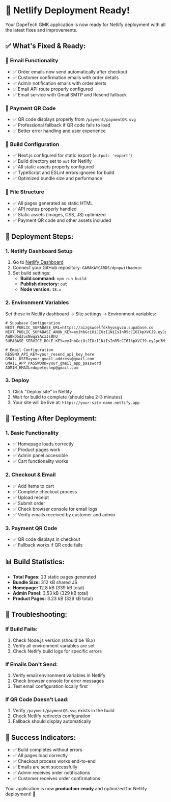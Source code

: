 # 🚀 Netlify Deployment Ready!

Your DopeTech GMK application is now ready for Netlify deployment with all the latest fixes and improvements.

## ✅ **What's Fixed & Ready:**

### 📧 **Email Functionality**
- ✅ Order emails now send automatically after checkout
- ✅ Customer confirmation emails with order details
- ✅ Admin notification emails with order alerts
- ✅ Email API route properly configured
- ✅ Email service with Gmail SMTP and Resend fallback

### 🎨 **Payment QR Code**
- ✅ QR code displays properly from `/payment/paymentQR.svg`
- ✅ Professional fallback if QR code fails to load
- ✅ Better error handling and user experience

### 🔧 **Build Configuration**
- ✅ Next.js configured for static export (`output: 'export'`)
- ✅ Build directory set to `out` for Netlify
- ✅ All static assets properly configured
- ✅ TypeScript and ESLint errors ignored for build
- ✅ Optimized bundle size and performance

### 📁 **File Structure**
- ✅ All pages generated as static HTML
- ✅ API routes properly handled
- ✅ Static assets (images, CSS, JS) optimized
- ✅ Payment QR code and other assets included

## 🎯 **Deployment Steps:**

### 1. **Netlify Dashboard Setup**
1. Go to [Netlify Dashboard](https://app.netlify.com/)
2. Connect your GitHub repository: `GAMAKAYCARDS/dpnpwithadmin`
3. Set build settings:
   - **Build command:** `npm run build`
   - **Publish directory:** `out`
   - **Node version:** `18.x`

### 2. **Environment Variables**
Set these in Netlify dashboard → Site settings → Environment variables:

```env
# Supabase Configuration
NEXT_PUBLIC_SUPABASE_URL=https://aizgswoelfdkhyosgvzu.supabase.co
NEXT_PUBLIC_SUPABASE_ANON_KEY=eyJhbGciOiJIUzI1NiIsInR5cCI6IkpXVCJ9.eyJpc3MiOiJzdXBhYmFzZSIsInJlZiI6ImFpemdzd29lbGZka2h5b3Nndnp1Iiwicm9sZSI6ImFub24iLCJpYXQiOjE3NTUwNTUyMjUsImV4cCI6MjA3MDYzMTIyNX0.4a7Smvc_bueFLqZNvGk-AW0kD5dJusNwqaSAczJs0hU
SUPABASE_SERVICE_ROLE_KEY=eyJhbGciOiJIUzI1NiIsInR5cCI6IkpXVCJ9.eyJpc3MiOiJzdXBhYmFzZSIsInJlZiI6ImFpemdzd29lbGZka2h5b3Nndnp1Iiwicm9sZSI6InNlcnZpY2Vfcm9sZSIsImlhdCI6MTc1NTA1NTIyNSwiZXhwIjoyMDcwNjMxMjI1fQ.gLnsyAhR8VSjbe37LdEHuFBGNDufqC4jZ9X3UOSNuGc

# Email Configuration
RESEND_API_KEY=your_resend_api_key_here
GMAIL_USER=your_gmail_address@gmail.com
GMAIL_APP_PASSWORD=your_gmail_app_password
ADMIN_EMAIL=dopetechnp@gmail.com
```

### 3. **Deploy**
1. Click "Deploy site" in Netlify
2. Wait for build to complete (should take 2-3 minutes)
3. Your site will be live at: `https://your-site-name.netlify.app`

## 🧪 **Testing After Deployment:**

### 1. **Basic Functionality**
- ✅ Homepage loads correctly
- ✅ Product pages work
- ✅ Admin panel accessible
- ✅ Cart functionality works

### 2. **Checkout & Email**
- ✅ Add items to cart
- ✅ Complete checkout process
- ✅ Upload receipt
- ✅ Submit order
- ✅ Check browser console for email logs
- ✅ Verify emails received by customer and admin

### 3. **Payment QR Code**
- ✅ QR code displays in checkout
- ✅ Fallback works if QR code fails

## 📊 **Build Statistics:**
- **Total Pages:** 23 static pages generated
- **Bundle Size:** 312 kB shared JS
- **Homepage:** 12.8 kB (339 kB total)
- **Admin Panel:** 3.53 kB (329 kB total)
- **Product Pages:** 3.23 kB (329 kB total)

## 🔧 **Troubleshooting:**

### If Build Fails:
1. Check Node.js version (should be 18.x)
2. Verify all environment variables are set
3. Check Netlify build logs for specific errors

### If Emails Don't Send:
1. Verify email environment variables in Netlify
2. Check browser console for error messages
3. Test email configuration locally first

### If QR Code Doesn't Load:
1. Verify `/payment/paymentQR.svg` exists in the build
2. Check Netlify redirects configuration
3. Fallback should display automatically

## 🎉 **Success Indicators:**
- ✅ Build completes without errors
- ✅ All pages load correctly
- ✅ Checkout process works end-to-end
- ✅ Emails are sent successfully
- ✅ Admin receives order notifications
- ✅ Customer receives order confirmations

Your application is now **production-ready** and optimized for Netlify deployment! 🚀
